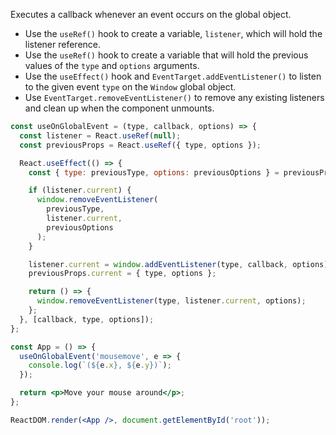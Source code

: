 
Executes a callback whenever an event occurs on the global object.

- Use the `useRef()` hook to create a variable, `listener`, which will hold the listener reference.
- Use the `useRef()` hook to create a variable that will hold the previous values of the `type` and `options` arguments.
- Use the `useEffect()` hook and `EventTarget.addEventListener()` to listen to the given event `type` on the `Window` global object.
- Use `EventTarget.removeEventListener()` to remove any existing listeners and clean up when the component unmounts.

```jsx
const useOnGlobalEvent = (type, callback, options) => {
  const listener = React.useRef(null);
  const previousProps = React.useRef({ type, options });

  React.useEffect(() => {
    const { type: previousType, options: previousOptions } = previousProps;

    if (listener.current) {
      window.removeEventListener(
        previousType,
        listener.current,
        previousOptions
      );
    }

    listener.current = window.addEventListener(type, callback, options);
    previousProps.current = { type, options };

    return () => {
      window.removeEventListener(type, listener.current, options);
    };
  }, [callback, type, options]);
};
```

```jsx
const App = () => {
  useOnGlobalEvent('mousemove', e => {
    console.log(`(${e.x}, ${e.y})`);
  });

  return <p>Move your mouse around</p>;
};

ReactDOM.render(<App />, document.getElementById('root'));
```

